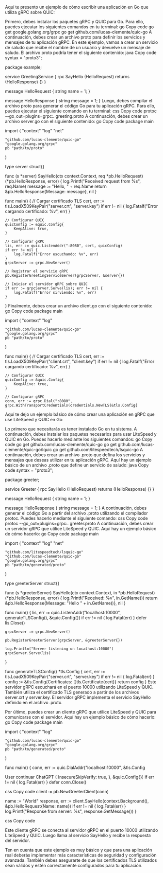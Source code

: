 Aquí te presento un ejemplo de cómo escribir una aplicación en Go que utiliza gRPC sobre QUIC:

Primero, debes instalar los paquetes gRPC y QUIC para Go. Para ello, puedes ejecutar los siguientes comandos en tu terminal:
go
Copy code
go get google.golang.org/grpc
go get github.com/lucas-clemente/quic-go
A continuación, debes crear un archivo proto para definir los servicios y mensajes de tu aplicación gRPC. En este ejemplo, vamos a crear un servicio de saludo que recibe el nombre de un usuario y devuelve un mensaje de saludo. El archivo proto podría tener el siguiente contenido:
java
Copy code
syntax = "proto3";

package example;

service GreetingService {
  rpc SayHello (HelloRequest) returns (HelloResponse) {}
}

message HelloRequest {
  string name = 1;
}

message HelloResponse {
  string message = 1;
}
Luego, debes compilar el archivo proto para generar el código Go para tu aplicación gRPC. Para ello, puedes ejecutar el siguiente comando en tu terminal:
css
Copy code
protoc --go_out=plugins=grpc:. greeting.proto
A continuación, debes crear un archivo server.go con el siguiente contenido:
go
Copy code
package main

import (
    "context"
    "log"
    "net"

    "github.com/lucas-clemente/quic-go"
    "google.golang.org/grpc"
    pb "path/to/proto"
)

type server struct{}

func (s *server) SayHello(ctx context.Context, req *pb.HelloRequest) (*pb.HelloResponse, error) {
    log.Printf("Received request from %s", req.Name)
    message := "Hello, " + req.Name
    return &pb.HelloResponse{Message: message}, nil
}

func main() {
    // Cargar certificado TLS
    cert, err := tls.LoadX509KeyPair("server.crt", "server.key")
    if err != nil {
        log.Fatalf("Error cargando certificado: %v", err)
    }

    // Configurar QUIC
    quicConfig := &quic.Config{
        KeepAlive: true,
    }

    // Configurar gRPC
    lis, err := quic.ListenAddr(":8080", cert, quicConfig)
    if err != nil {
        log.Fatalf("Error escuchando: %v", err)
    }
    grpcServer := grpc.NewServer()

    // Registrar el servicio gRPC
    pb.RegisterGreetingServiceServer(grpcServer, &server{})

    // Iniciar el servidor gRPC sobre QUIC
    if err := grpcServer.Serve(lis); err != nil {
        log.Fatalf("Error sirviendo: %v", err)
    }
}
Finalmente, debes crear un archivo client.go con el siguiente contenido:
go
Copy code
package main

import (
    "context"
    "log"

    "github.com/lucas-clemente/quic-go"
    "google.golang.org/grpc"
    pb "path/to/proto"
)

func main() {
    // Cargar certificado TLS
    cert, err := tls.LoadX509KeyPair("client.crt", "client.key")
    if err != nil {
        log.Fatalf("Error cargando certificado: %v", err)
    }

    // Configurar QUIC
    quicConfig := &quic.Config{
        KeepAlive: true,
    }

    // Configurar gRPC
    conn, err := grpc.Dial(":8080", grpc.WithTransportCredentials(credentials.NewTLS(&tls.Config{



Aquí te dejo un ejemplo básico de cómo crear una aplicación en gRPC que use LiteSpeed y QUIC en Go:

Lo primero que necesitarás es tener instalado Go en tu sistema. A continuación, debes instalar los paquetes necesarios para usar LiteSpeed y QUIC en Go. Puedes hacerlo mediante los siguientes comandos:
go
Copy code
go get github.com/lucas-clemente/quic-go
go get github.com/lucas-clemente/quic-go/lquic
go get github.com/litespeedtech/lsquic-go
A continuación, debes crear un archivo .proto que defina los servicios y mensajes que deseas utilizar en tu aplicación gRPC. Aquí hay un ejemplo básico de un archivo .proto que define un servicio de saludo:
java
Copy code
syntax = "proto3";

package greeter;

service Greeter {
  rpc SayHello (HelloRequest) returns (HelloResponse) {}
}

message HelloRequest {
  string name = 1;
}

message HelloResponse {
  string message = 1;
}
A continuación, debes generar el código Go a partir del archivo .proto utilizando el compilador protoc. Puedes hacerlo mediante el siguiente comando:
css
Copy code
protoc --go_out=plugins=grpc:. greeter.proto
A continuación, debes crear un servidor gRPC que utilice LiteSpeed y QUIC. Aquí hay un ejemplo básico de cómo hacerlo:
go
Copy code
package main

import (
    "context"
    "log"
    "net"

    "github.com/litespeedtech/lsquic-go"
    "github.com/lucas-clemente/quic-go"
    "google.golang.org/grpc"
    pb "path/to/generated/proto"
)

type greeterServer struct{}

func (s *greeterServer) SayHello(ctx context.Context, in *pb.HelloRequest) (*pb.HelloResponse, error) {
    log.Printf("Received: %v", in.GetName())
    return &pb.HelloResponse{Message: "Hello " + in.GetName()}, nil
}

func main() {
    lis, err := quic.ListenAddr("localhost:10000", generateTLSConfig(), &quic.Config{})
    if err != nil {
        log.Fatal(err)
    }
    defer lis.Close()

    grpcServer := grpc.NewServer()

    pb.RegisterGreeterServer(grpcServer, &greeterServer{})

    log.Println("Server listening on localhost:10000")
    grpcServer.Serve(lis)
}

func generateTLSConfig() *tls.Config {
    cert, err := tls.LoadX509KeyPair("server.crt", "server.key")
    if err != nil {
        log.Fatal(err)
    }
    config := &tls.Config{Certificates: []tls.Certificate{cert}}
    return config
}
Este servidor gRPC escuchará en el puerto 10000 utilizando LiteSpeed y QUIC. También utiliza el certificado TLS generado a partir de los archivos server.crt y server.key. El servidor gRPC implementa el servicio SayHello definido en el archivo .proto.

Por último, puedes crear un cliente gRPC que utilice LiteSpeed y QUIC para comunicarse con el servidor. Aquí hay un ejemplo básico de cómo hacerlo:
go
Copy code
package main

import (
    "context"
    "log"

    "github.com/lucas-clemente/quic-go"
    "google.golang.org/grpc"
    pb "path/to/generated/proto"
)

func main() {
    conn, err := quic.DialAddr("localhost:10000", &tls.Config




User
continuar
ChatGPT
{
InsecureSkipVerify: true,
}, &quic.Config{})
if err != nil {
log.Fatal(err)
}
defer conn.Close()

css
Copy code
client := pb.NewGreeterClient(conn)

name := "World"
response, err := client.SayHello(context.Background(), &pb.HelloRequest{Name: name})
if err != nil {
    log.Fatal(err)
}
log.Printf("Response from server: %s", response.GetMessage())
}

css
Copy code

Este cliente gRPC se conecta al servidor gRPC en el puerto 10000 utilizando LiteSpeed y QUIC. Luego llama al servicio SayHello y recibe la respuesta del servidor.

Ten en cuenta que este ejemplo es muy básico y que para una aplicación real deberás implementar más características de seguridad y configuración avanzada. También debes asegurarte de que los certificados TLS utilizados sean válidos y estén correctamente configurados para tu aplicación.